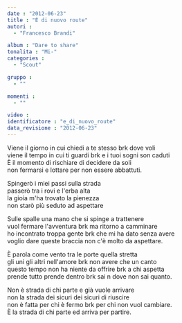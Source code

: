 ```yaml
---
date : "2012-06-23"
title : "È di nuovo route"
autori : 
  - "Francesco Brandi"

album : "Dare to share"
tonalita : "Mi-"
categories : 
  - "Scout"

gruppo : 
  - ""

momenti : 
  - ""

video : 
identificatore : "e_di_nuovo_route"
data_revisione : "2012-06-23"
---
```

  
  
Viene il giorno in cui chiedi a te stesso brk dove voli  
viene il tempo in cui ti guardi brk  e i tuoi sogni son caduti  
È il momento di rischiare di decidere da soli  
non fermarsi e lottare per non essere abbattuti.  
  
  
Spingerò i miei passi sulla strada  
passerò tra i rovi e l'erba alta   
la gioia m'ha trovato la pienezza  
non starò più seduto ad aspettare    
  
  
  
Sulle spalle una mano che si spinge a trattenere  
vuol fermare l'avventura brk ma ritorno a camminare  
ho incontrato troppa gente brk che mi ha dato senza avere  
voglio dare queste braccia non c'è molto da aspettare.  
  
  
È parola come vento tra le porte quella stretta  
gli uni gli altri nell'amore brk non avere che un canto  
questo tempo non ha niente da offrire brk a chi aspetta  
prende tutto prende dentro brk  sai n dove non sai quanto.  
  
  
Non è strada di chi parte e già vuole arrivare  
non la strada dei sicuri dei sicuri di riuscire  
non è fatta per chi è fermo brk per chi non vuol cambiare.  
È la strada di chi parte ed arriva per partire.  
  
  
  
